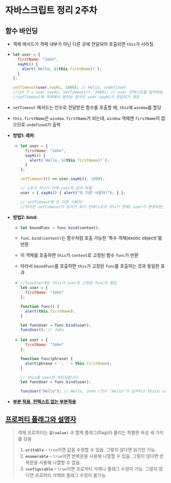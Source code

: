 # 자바스크립트 정리 2주차



## 함수 바인딩

- 객체 메서드가 객체 내부가 아닌 다른 곳에 전달되어 호출되면 `this`가 사라짐

- ```javascript
  let user = {
    firstName: "John",
    sayHi() {
      alert(`Hello, ${this.firstName}!`);
    }
  };
  
  setTimeout(user.sayHi, 1000); // Hello, undefined!
  //let f = user.sayHi; setTimeout(f, 1000); // user 컨텍스트를 잃어버림
  //setTimeout에 객체에서 분리된 함수인 user.sayHi가 전달되기 때문
  ```

- `setTimeout` 메서드는 인수로 전달받은 함수를 호출할 때, `this`에 `window`를 할당

- `this.firstName`은 `window.firstName`가 되는데, `window` 객체엔 `firstName`이 없으므로 `undefined`가 출력

- **방법1: 레퍼**: 

  - ```javascript
    let user = {
      firstName: "John",
      sayHi() {
        alert(`Hello, ${this.firstName}!`);
      }
    };
    
    setTimeout(() => user.sayHi(), 1000);
    
    // 1초가 지나기 전에 user의 값이 바뀜
    user = { sayHi() { alert("또 다른 사용자!"); } };
    
    // setTimeout에 또 다른 사용자!
    //하지만 setTimeout이 트리거 되기 전에(1초가 지나기 전에) user가 변경되면, 변경된 객체의 메서드를 호출
    ```

- **방법2: bind:**

  - ```javascript
    let boundFunc = func.bind(context);
    ```

  - `func.bind(context)`는 함수처럼 호출 가능한 '특수 객체(exotic object)'를 반환 

  - 이 객체를 호출하면 `this`가 `context`로 고정된 함수 `func`가 반환

  - 따라서 `boundFunc`를 호출하면 `this`가 고정된 `func`를 호출하는 것과 동일한 효과

  - ```javascript
    //funcUser에는 this가 user로 고정된 func이 할당
    let user = {
      firstName: "John"
    };
    
    function func() {
      alert(this.firstName);
    }
    
    let funcUser = func.bind(user);
    funcUser(); // John
    ```

  - ```javascript
    let user = {
      firstName: "John"
    };
    
    function func(phrase) {
      alert(phrase + ', ' + this.firstName);
    }
    
    // this를 user로 바인딩합니다.
    let funcUser = func.bind(user);
    
    funcUser("Hello"); // Hello, John (인수 "Hello"가 넘겨지고 this는 user로 고정됩니다.)
    ```



- [**부분 적용**, **컨텍스트 없는 부분적용**](https://ko.javascript.info/bind)



## [프로퍼티 플래그와 설명자](https://ko.javascript.info/property-descriptors)

> 객체 프로퍼티는 **`값(value)`** 과 함께 플래그(flag)라 불리는 특별한 속성 세 가지를 갖음
>
> 1. **`writable`** – `true`이면 값을 수정할 수 있음. 그렇지 않다면 읽기만 가능.
> 2. **`enumerable`** – `true`이면 반복문을 사용해 나열할 수 있음. 그렇지 않다면 반복문을 사용해 나열할 수 없음.
> 3. **`configurable`** – `true`이면 프로퍼티 삭제나 플래그 수정이 가능. 그렇지 않다면 프로퍼티 삭제와 플래그 수정이 불가능.





